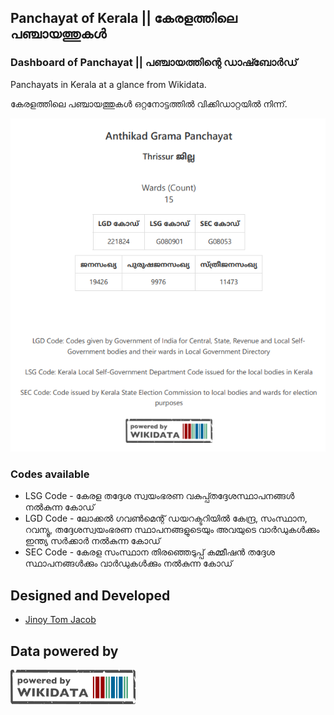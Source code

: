 ## Panchayat of Kerala || കേരളത്തിലെ പഞ്ചായത്തുകൾ
### Dashboard of Panchayat || പഞ്ചായത്തിന്റെ ഡാഷ്ബോർഡ് 

Panchayats in Kerala at a glance from Wikidata.

കേരളത്തിലെ പഞ്ചായത്തുകൾ ഒറ്റനോട്ടത്തില്‍ വിക്കിഡാറ്റയിൽ നിന്ന്.

![Sample Data](/Images/Sample%20Data.PNG?raw=true "Preview")

### Codes available 
- LSG Code - കേരള തദ്ദേശ സ്വയംഭരണ വകുപ്പ്തദ്ദേശസ്ഥാപനങ്ങൾ നൽകുന്ന കോഡ്
- LGD Code - ലോക്കൽ ഗവൺമെന്റ് ഡയറക്ടറിയിൽ കേന്ദ്ര, സംസ്ഥാന, റവന്യൂ, തദ്ദേശസ്വയംഭരണ സ്ഥാപനങ്ങളുടെയും അവയുടെ വാർഡുകൾക്കും ഇന്ത്യ സർക്കാർ നൽകുന്ന കോഡ്
- SEC Code - കേരള സംസ്ഥാന തിരഞ്ഞെടുപ്പ് കമ്മീഷൻ തദ്ദേശ സ്ഥാപനങ്ങൾക്കും വാർഡുകൾക്കും നൽകുന്ന കോഡ്

## Designed and Developed
- [Jinoy Tom Jacob](https://www.wikidata.org/wiki/User:Gnoeee)

## Data powered by 
![Wkidata](Images/Wikidata_Stamp_Rec_Light.png)
